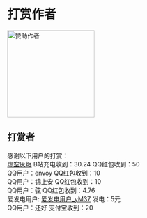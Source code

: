 # 打赏作者
[<img width="200" src="https://pic1.afdiancdn.com/static/img/welcome/button-sponsorme.png" alt="赞助作者">](https://ifdian.net/order/create?user_id=8a03ea64ebc211ebad0e52540025c377)

## 打赏者
感谢以下用户的打赏：  
[虚空灰烬](https://space.bilibili.com/488288641) B站充电收到：30.24 QQ红包收到：50  
QQ用户：envoy QQ红包收到：10  
QQ用户：锦上安 QQ红包收到：10  
QQ用户：弦 QQ红包收到：4.76  
爱发电用户: [爱发电用户_yM37](https://ifdian.net/u/e38e4e62692c11f0b7da5254001e7c00) 发电：5元  
QQ用户：还好 支付宝收到：20